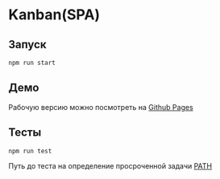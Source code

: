 # Kanban(SPA)

## Запуск

```bash
npm run start
```

## Демо

Рабочую версию можно посмотреть на [Github Pages](https://gakuseis.github.io/kanban-app/)

## Тесты

```bash
npm run test
```

Путь до теста на определение просроченной задачи [PATH](src/pages/kanban/components/kanbanTask/lib/isTaskOutdated.test.ts)
